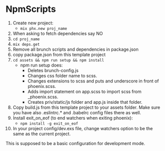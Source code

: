 # NpmScripts

1. Create new project:
    * `mix phx.new proj_name`
2. When asking to fetch dependencies say NO
3. `cd proj_name`
4. `mix deps.get`
5. Remove all brunch scripts and dependencies in package.json
6. copy package.json from this template project
7. `cd assets && npm run setup && npm install`
    * npm run setup does:
        * Deletes brunch-config.js
        * Changes css folder name to scss.
        * Changes extensions to scss and puts and underscore in front of phoenix.scss. 
        * Adds import statement on app.scss to import scss from \_phoenix.scss.
        * Creates priv/static/js folder and app.js inside that folder.
8. Copy build.js from this template project to your assets folder. Make sure you have also .eslintrc.\* and .babelrc config files there as well.
9. Install exit_on_eof (to end watchers when exiting phoenix):
    * `npm install -g exit_on_eof`
10. In your project config/dev.exs file, change watchers option to be the same as the current project.

This is supposed to be a basic configuration for development mode.
